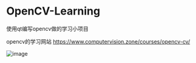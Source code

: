 # OpenCV-Learning
使用qt编写opencv做的学习小项目

opencv的学习网站
https://www.computervision.zone/courses/opencv-cv/


![image](https://github.com/user-attachments/assets/12aeb3b4-456f-45a5-8c2e-eed1d60879f2)
